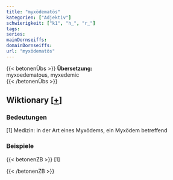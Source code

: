 ```yaml
---
title: "myxödematös"
kategorien: ["Adjektiv"]
schwierigkeit: ["k1", "h_", "r_"]
tags:
series:
mainDornseiffs:
domainDornseiffs:
url: "myxödematös"
---
```


{{< betonenÜbs >}}
**Übersetzung:**  
myxoedematous, myxedemic  
{{< /betonenÜbs >}}

## Wiktionary [[+](https://de.wiktionary.org/wiki/myxödematös)]

### Bedeutungen
[1] Medizin: in der Art eines Myxödems, ein Myxödem betreffend  

### Beispiele
{{< betonenZB >}}
[1]  

{{< /betonenZB >}}

